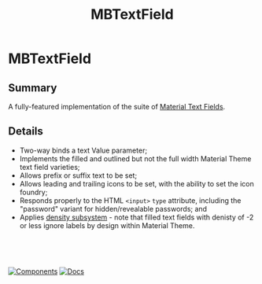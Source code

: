 ﻿---
uid: C.MBTextField
title: MBTextField
---
# MBTextField

## Summary

A fully-featured implementation of the suite of [Material Text Fields](https://github.com/material-components/material-components-web/tree/v7.0.0/packages/mdc-textfield#text-field).

## Details

- Two-way binds a text Value parameter;
- Implements the filled and outlined but not the full width Material Theme text field varieties;
- Allows prefix or suffix text to be set;
- Allows leading and trailing icons to be set, with the ability to set the icon foundry;
- Responds properly to the HTML `<input>` `type` attribute, including the "password" variant for hidden/revealable passwords; and
- Applies [density subsystem](xref:A.Density) - note that filled text fields with denisty of -2 or less ignore labels by design within Material Theme.

&nbsp;

&nbsp;

[![Components](https://img.shields.io/static/v1?label=Components&message=Core&color=blue)](xref:A.CoreComponents)
[![Docs](https://img.shields.io/static/v1?label=API%20Documentation&message=MBTextField&color=brightgreen)](xref:Material.Blazor.MBTextField)
